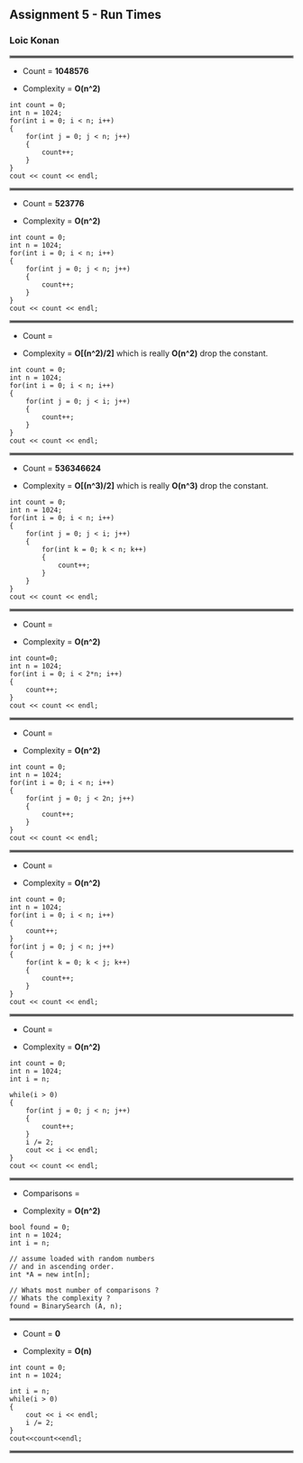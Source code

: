 ## Assignment 5 - Run Times

### Loic Konan

<hr style="border:2px solid gray"> </hr>

- Count = **1048576**
  
- Complexity = **O(n^2)**
  
>
    int count = 0;
    int n = 1024;
    for(int i = 0; i < n; i++)
    {
        for(int j = 0; j < n; j++)
        {
            count++;
        }
    }
    cout << count << endl;

<hr style="border:2px solid gray"> </hr>

- Count = **523776**
  
- Complexity = **O(n^2)**
  
 >
    int count = 0;
    int n = 1024;
    for(int i = 0; i < n; i++)
    {
        for(int j = 0; j < n; j++)
        {
            count++;
        }
    }
    cout << count << endl;

<hr style="border:2px solid gray"> </hr>

- Count =

- Complexity = **O[(n^2)/2]** which is really **O(n^2)** drop the constant.
>
    int count = 0;
    int n = 1024;
    for(int i = 0; i < n; i++)
    {
        for(int j = 0; j < i; j++)
        {
            count++;
        }
    }
    cout << count << endl;

<hr style="border:2px solid gray"> </hr>

- Count = **536346624**

- Complexity = **O[(n^3)/2]** which is really **O(n^3)** drop the constant.

>
    int count = 0;
    int n = 1024;
    for(int i = 0; i < n; i++) 
    {
        for(int j = 0; j < i; j++)
        {
            for(int k = 0; k < n; k++)
            {
                count++;
            }
        }
    }
    cout << count << endl;

<hr style="border:2px solid gray"> </hr>

- Count =

- Complexity = **O(n^2)**

>
    int count=0;
    int n = 1024;
    for(int i = 0; i < 2*n; i++)
    {
        count++;
    }
    cout << count << endl;

<hr style="border:2px solid gray"> </hr>

- Count =

- Complexity = **O(n^2)**
>
    int count = 0;
    int n = 1024;
    for(int i = 0; i < n; i++) 
    {
        for(int j = 0; j < 2n; j++)
        {
            count++;
        }
    }
    cout << count << endl;

<hr style="border:2px solid gray"> </hr>

- Count =

- Complexity = **O(n^2)**
>
    int count = 0;
    int n = 1024;
    for(int i = 0; i < n; i++) 
    {
        count++;
    }
    for(int j = 0; j < n; j++)
    {
        for(int k = 0; k < j; k++)
        {
            count++;
        }
    }
    cout << count << endl;

<hr style="border:2px solid gray"> </hr>

- Count =

- Complexity = **O(n^2)**
>
    int count = 0;
    int n = 1024;
    int i = n;

    while(i > 0)
    {
        for(int j = 0; j < n; j++)
        {
            count++;
        }
        i /= 2;
        cout << i << endl;
    }
    cout << count << endl;

<hr style="border:2px solid gray"> </hr>

- Comparisons =

- Complexity = **O(n^2)**
>
    bool found = 0;
    int n = 1024;
    int i = n;

    // assume loaded with random numbers
    // and in ascending order.
    int *A = new int[n];

    // Whats most number of comparisons ?
    // Whats the complexity ?
    found = BinarySearch (A, n);

<hr style="border:2px solid gray"> </hr>

- Count = **0**

- Complexity = **O(n)**
  
>
    int count = 0;
    int n = 1024;

    int i = n;
    while(i > 0)
    {
        cout << i << endl;
        i /= 2;  
    }
    cout<<count<<endl;

<hr style="border:2px solid gray"> </hr>
